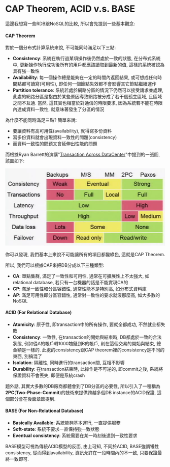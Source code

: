 # CAP Theorem, ACID v.s. BASE

這邊我想寫一些RDB跟NoSQL的比較, 所以會先提到一些基本觀念:

#### CAP Theorem

對於一個分布式計算系統來說, 不可能同時滿足以下三點:

* **Consistency**: 系統在執行過某項操作後仍然處於一致的狀態, 在分布式系統中, 更新操作執行成功後所有的用戶都應該讀取到最新的值, 這樣的系統被認為具有強一致性
* **Availability**: 每一個操作總是能夠在一定的時間內返回結果, 或可想成任何時間點都可讀寫\(可用性\), 即任何一個節點失效都不會影響其它節點繼續運作
* **Partition tolerance**: 系統若處於網路分區的情況下仍然可以接受請求並處理, 此處的網路分區是指由於某些原因導致網路被分成了若干個孤立區域, 且區域之間不互通. 當然, 這其實也相當於對通信的時限要求, 因為系統若不能在時限內達成資料一致性, 就意味著發生了分區的情況

為什麼不能同時滿足三點? 簡單來說:

* 要讓資料有高可用性\(availability\), 就得寫多份資料
* 寫多份資料就會出現資料一致性的問題\(consistency\)
* 而資料一致性的問題又會延伸出性能的問題

而根據Ryan Barrett的演講"[Transaction Across DataCenter](https://www.youtube.com/watch?v=srOgpXECblk)"中提到的一張圖, 該圖如下:

![](/assets/CAP.png)

你可以發現, 我們基本上來說不可能讓所有的項目都變綠色, 這就是CAP Theorem.

所以, 我們可以根據CAP來把DB分成以下三種類型:

* **CA**: 單點集群, 滿足了一致性和可用性, 通常在可擴展性上不太強大, 如relational database, 若只有一台機器的話是不能實現CA的
* **CP**: 滿足一致性和分區容錯性, 通常性能不是特別高, 如分布式資料庫
* **AP**: 滿足可用性即分區容錯性, 通常對一致性的要求就沒那麼高, 如大多數的NoSQL

#### ACID \(For Relational Database\)

* **Atomicity**: 原子性, 即transaction中的所有操作, 要就全都成功, 不然就全都失敗
* **Consistency**: 一致性, 在transaction的開始與結束時, DB都處於一致的合法狀態, 例如從A的帳戶轉1000塊錢到B的帳戶, 則在這個交易的開始與結束, 總金額是一樣的. 此處的consistency跟CAP theorem裡的consistency是不同的東西, 別搞混了
* **Isolation**: 隔離性, 同時進行的transaction間, 互相不影響
* **Durability**: 在transaction結束時, 此操作是不可逆的, 即commit之後, 系統將保證資料不會丟失, 即便是系統crash

題外話, 其實大多數的DB廠商都體會到了DB分區的必要性, 所以引入了一種稱為**2PC**\(**Two-Phase-Commit**\)的技術來提供跨越多個DB instance的ACID保證, 這個部分會在後面章節提到.

#### BASE \(For Non-Relational Database\)

* **Basically Available**: 系統能夠基本運行, 一直提供服務
* **Soft-state**: 系統不要求一直保持強一致狀態
* **Eventual consistency**: 系統需要在某一時刻後達到一致性要求

BASE模型可視為傳統ACID模型的反面, 由上可知, 不同於ACID, BASE強調犧牲consistency, 從而得到availability, 資訊允許在一段時間內的不一致, 只要保證最終一致即可.

#### 



